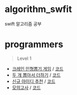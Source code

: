 # algorithm_swfit
swift 알고리즘 공부

# programmers
> Level 1
  - [크레인 인형뽑기 게임](https://programmers.co.kr/learn/courses/30/lessons/64061) / [코드](https://gist.github.com/hhhan0315/701a49d306fb09c889b8799ab2f55942)
  - [두 개 뽑아서 더하기](https://programmers.co.kr/learn/courses/30/lessons/68644) / [코드](https://gist.github.com/hhhan0315/69d5d22cf182a70c2e875bec034e6b1c)
  - [신규 아이디 추천](https://programmers.co.kr/learn/courses/30/lessons/72410) / [코드](https://gist.github.com/hhhan0315/4896c4e1366ab54b93fafb147e8e09d7)
  - [모의고사](https://programmers.co.kr/learn/courses/30/lessons/42840) / [코드](https://gist.github.com/hhhan0315/a0a5145e72a89f338c40f86b50e91454)
